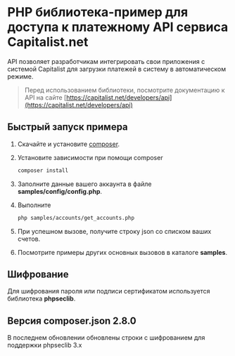 # PHP библиотека-пример для доступа к платежному API сервиса Capitalist.net

API позволяет разработчикам интегрировать свои приложения с системой Capitalist для загрузки платежей в систему в автоматическом режиме.

> Перед использованием библиотеки, посмотрите документацию к API 
на сайте [https://capitalist.net/developers/api](https://capitalist.net/developers/api)

## Быстрый запуск примера

1. Скачайте и установите [composer](https://getcomposer.org).

2. Установите зависимости при помощи composer

    ``` sh
    composer install
    ```

3. Заполните данные вашего аккаунта в файле **samples/config/config.php**.

4. Выполните

    ``` sh
    php samples/accounts/get_accounts.php
    ```

5. При успешном вызове, получите строку json со списком ваших счетов.

6. Посмотрите примеры других основных вызовов в каталоге **samples**.

## Шифрование

Для шифрования пароля или подписи сертификатом используется библиотека **phpseclib**.

## Версия composer.json 2.8.0 

В последнем обновлении обновлены строки с шифрованием для поддержки phpseclib 3.x
